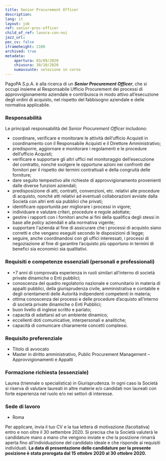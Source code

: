 ```yaml
---
title: Senior Procurement Officer
description:
lang: it
layout: job
ref: senior-proc-officer
child_of_ref: lavora-con-noi
jazz_url: 
pec_cv: false
iframeheight: 2100
archived: true
metadata:
    apertura: 03/09/2020
    chiusura: 30/10/2020
    numassunte: selezione in corso
---
```


PagoPA S.p.A. è alla ricerca di un _**Senior Procurement Officer**_, che si occupi insieme al Responsabile Ufficio Procurement dei processi di approvvigionamento aziendale e contribuisca in modo attivo all’esecuzione degli ordini di acquisto, nel rispetto del fabbisogno aziendale e delle normativa applicabile.


### Responsabilità

Le principali responsabilità del _Senior Procurement Officer_ includono:
* coordinare, verificare e monitorare le attività dell’ufficio Acquisti in coordinamento con il Responsabile Acquisti e il Direttore Amministrativo;
* predisporre, aggiornare e monitorare i regolamenti e le procedure dell’ufficio Acquisti;
* verificare e supportare gli altri uffici nel monitoraggio dell’esecuzione del contratto, nonché svolgere le opportune azioni nei confronti dei fornitori per il rispetto dei termini contrattuali e della congruità delle forniture;
* dare seguito tempestivo alle richieste di approvvigionamento provenienti dalle diverse funzioni aziendali;
* predisposizione di atti, contratti, convenzioni, etc. relativi alle procedure di acquisto, nonché atti relativi ad eventuali collaborazioni avviate dalla Società con altri enti sia pubblici che privati;
* identificare opportunità per migliorare i processi in vigore;
* individuare e valutare criteri, procedure e regole adottate;
* gestire i rapporti con i fornitori anche ai fini della qualifica degli stessi in base alle _policy_ aziendali e alla normativa vigente;
* supportare l'azienda al fine di assicurare che i processi di acquisto siano corretti e che vengano eseguiti secondo le disposizioni di legge;
* seguire, anche coordinandosi con gli uffici interessati, i processi di negoziazione al fine di garantire l’acquisto più opportuno in termini di benefici sia economici sia  qualitativi.


### Requisiti e competenze essenziali (personali e professionali)
* +7 anni di comprovata esperienza in ruoli similari all’interno di società private dinamiche o Enti pubblici;
* conoscenza del quadro regolatorio nazionale e comunitario in materia di appalti pubblici, della giurisprudenza civile, amministrativa e contabile e degli orientamenti delle Autorità indipendenti competenti in materia;
* ottima conoscenza dei processi e delle procedure d’acquisto all’interno di società private dinamiche o Enti Pubblici;
* buon livello di inglese scritto e parlato;
* capacità di adattarsi ad un ambiente dinamico;
* eccellenti doti comunicative, interpersonali e analitiche;
* capacità di comunicare chiaramente concetti complessi.


### Requisito preferenziale
* Titolo di avvocato
* Master in diritto amministrativo, Public Procurement Management – Approvvigionamenti e Appalti


### Formazione richiesta (essenziale)
Laurea (triennale o specialistica) in Giurisprudenza. In ogni caso la Società si riserva di valutare laureati in altre materie e/o candidati non laureati con forte esperienza nel ruolo e/o nei settori di interesse.  

### Sede di lavoro

* Roma

Per applicare, invia il tuo CV e la tua lettera di motivazione (facoltativa) entro e non oltre il 30 settembre 2020. Si precisa che la Società valuterà le candidature mano a mano che vengono inviate e che la posizione rimarrà aperta fino all’individuazione del candidato ideale e che risponde ai requisiti individuati. **La data di presentazione delle candidature per la presente posizione è stata prorogata dal 15 ottobre 2020 al 30 ottobre 2020.**
